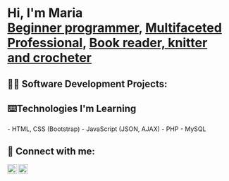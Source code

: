 <h1>Hi, I'm Maria <br/><a href="https://github.com/mariaacalobo">Beginner programmer</a>, <a href="https://www.linkedin.com/in/maria-ana-lobo/">Multifaceted Professional</a>, <a href="https://www.instagram.com/mangacosida">Book reader, knitter and crocheter</a></h1>

<h2>👨‍💻 Software Development Projects:</h2>

<h2>⌨️Technologies I'm Learning </h2>
- HTML, CSS (Bootstrap)
- JavaScript (JSON, AJAX)
- PHP
- MySQL

<h2> 🤳 Connect with me:</h2>

[<img align="left" alt="MariaLobo | LinkedIn" width="22px" src="https://cdn.jsdelivr.net/npm/simple-icons@v3/icons/linkedin.svg" />][linkedin]
[<img align="left" alt="MariaLobo | Instagram" width="22px" src="https://cdn.jsdelivr.net/npm/simple-icons@v3/icons/instagram.svg" />][instagram]

[instagram]: https://www.instagram.com/mangacosida/
[linkedin]: https://www.linkedin.com/in/maria-ana-lobo

<!--
**joshmadakor1/joshmadakor1** is a ✨ _special_ ✨ repository because its `README.md` (this file) appears on your GitHub profile.

Here are some ideas to get you started:

- 🔭 I’m currently working on ...
- 🌱 I’m currently learning ...
- 👯 I’m looking to collaborate on ...
- 🤔 I’m looking for help with ...
- 💬 Ask me about ...
- 📫 How to reach me: ...
- 😄 Pronouns: ...
- ⚡ Fun fact: ...
-->
